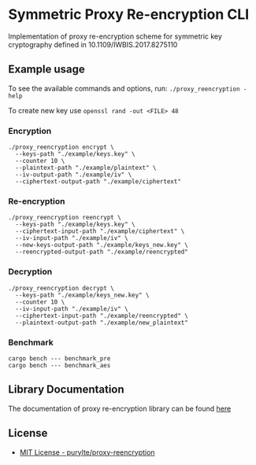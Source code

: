 # Symmetric Proxy Re-encryption CLI
Implementation of proxy re-encryption scheme for symmetric key cryptography defined in 10.1109/IWBIS.2017.8275110

## Example usage
To see the available commands and options, run:
`./proxy_reencryption -help`

To create new key use `openssl rand -out <FILE> 48`
### Encryption
```
./proxy_reencryption encrypt \
  --keys-path "./example/keys.key" \
  --counter 10 \
  --plaintext-path "./example/plaintext" \
  --iv-output-path "./example/iv" \
  --ciphertext-output-path "./example/ciphertext"
```

### Re-encryption
```
./proxy_reencryption reencrypt \
  --keys-path "./example/keys.key" \
  --ciphertext-input-path "./example/ciphertext" \
  --iv-input-path "./example/iv" \
  --new-keys-output-path "./example/keys_new.key" \
  --reencrypted-output-path "./example/reencrypted"
```
### Decryption
```
./proxy_reencryption decrypt \
  --keys-path "./example/keys_new.key" \
  --counter 10 \
  --iv-input-path "./example/iv" \
  --ciphertext-input-path "./example/reencrypted" \
  --plaintext-output-path "./example/new_plaintext"
```

### Benchmark
```
cargo bench --- benchmark_pre
cargo bench --- benchmark_aes
```

## Library Documentation
The documentation of proxy re-encryption library can be found [here](https://purylte.github.io/proxy-reencryption/proxy_reencryption_lib/index.html) 

## License

- [MIT License - purylte/proxy-reencryption]

[MIT License - purylte/proxy-reencryption]: https://github.com/purylte/proxy-reencryption/blob/master/LICENSE

